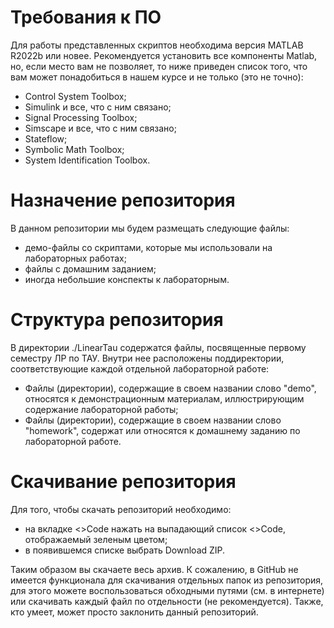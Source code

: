# Требования к ПО
Для работы представленных скриптов необходима версия MATLAB R2022b или новее. Рекомендуется установить все компоненты Matlab, но, если место вам не позволяет, то ниже приведен список того, что вам может понадобиться в
нашем курсе и не только (это не точно):
- Control System Toolbox;
- Simulink и все, что с ним связано;
- Signal Processing Toolbox;
- Simscape и все, что с ним связано;
- Stateflow;
- Symbolic Math Toolbox;
- System Identification Toolbox.

# Назначение репозитория
В данном репозитории мы будем размещать следующие файлы:
- демо-файлы со скриптами, которые мы использовали на лабораторных работах;
- файлы с домашним заданием;
- иногда небольшие конспекты к лабораторным.

# Структура репозитория
В директории ./LinearTau содержатся файлы, посвященные первому семестру ЛР по ТАУ. Внутри нее расположены поддиректории, соответствующие каждой отдельной лабораторной работе:
- Файлы (директории), содержащие в своем названии слово "demo", относятся к демонстрационным материалам, иллюстрирующим содержание лабораторной работы;
- Файлы (директории), содержащие в своем названии слово "homework", содержат или относятся к домашнему заданию по лабораторной работе.

# Скачивание репозитория
Для того, чтобы скачать репозиторий необходимо:
- на вкладке <>Code нажать на выпадающий список <>Code, отображаемый зеленым цветом;
- в появившемся списке выбрать Download ZIP.
  
Таким образом вы скачаете весь архив. К сожалению, в GitHub не имеется функционала для скачивания отдельных папок из репозитория, для этого можете воспользоваться обходными путями (см. в интернете) или скачивать каждый файл по отдельности (не рекомендуется).
Также, кто умеет, может просто заклонить данный репозиторий.

